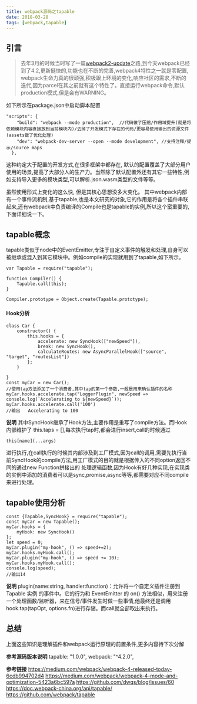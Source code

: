 ```yaml
---
title: webpack源码之tapable
date: 2018-03-28 
tags: [webpack,tapable]
---
```


## 引言
> 去年3月的时候当时写了一篇[webpack2-update](https://segmentfault.com/a/1190000008683201)之路,到今天webpack已经到了4.2,更新挺快的,功能也在不断的完善,webpack4特性之一就是零配置, webpack生命力真的很顽强,积极跟上环境的变化,响应社区的需求,不断的迭代,因为parcel在其之前就有这个特性了。直接运行webpack命令,默认production模式,但是会有WARNING。

如下所示在package.json中启动脚本配置
```
"scripts": {
    "build": "webpack --mode production",  //代码做了压缩/作用域提升(就是将依赖模块内容直接放到当前模块内)/去掉了开发模式下存在的代码/更容易使用输出的资源文件(assets做了优化处理)
    "dev": "webpack-dev-server --open --mode development", //支持注释/提示/source maps
  },
```

这种约定大于配置的开发方式,在很多框架中都存在, 默认的配置覆盖了大部分用户使用的场景,提高了大部分人的生产力。当然除了默认配置外还有其它一些特性,例如支持导入更多的模块类型,可以解析.json.wasm类型的文件等等。

虽然使用形式上变化的这么快, 但是其核心思想没多大变化。 其中webpack内部有一个事件流机制,基于tapable,也是本文研究的对象,它的作用是将各个插件串联起来,还有webpack中负责编译的Compile也是tapable的实例,所以这个蛮重要的,下面详细说一下。

## tapable概念
tapable类似于node中的EventEmitter,专注于自定义事件的触发和处理,自身可以被继承或混入到其它模块中。例如compile的实现就用到了tapable,如下所示。
```
var Tapable = require("tapable");

function Compiler() {
    Tapable.call(this);
}

Compiler.prototype = Object.create(Tapable.prototype);
```


#### Hook分析
```
class Car {
	constructor() {
		this.hooks = {
			accelerate: new SyncHook(["newSpeed"]),
			break: new SyncHook(),
			calculateRoutes: new AsyncParallelHook(["source", "target", "routesList"])
		};
	}

}
const myCar = new Car();
//使用tap方法添加了一个消费者,其中tap的第一个参数,一般是用来确认插件的名称
myCar.hooks.accelerate.tap("LoggerPlugin", newSpeed => console.log(`Accelerating to ${newSpeed}`));
myCar.hooks.accelerate.call('100')
//输出   Accelerating to 100
```
**说明** 其中SyncHook继承了Hook方法,主要作用是重写了compile方法。而Hook内部维护了	this.taps = [],每次执行tap时,都会进行insert,call的时候通过
```
this[name](...args)
```
进行执行,在call执行的时候其内部涉及到工厂模式,因为call的调用,需要先执行当前SyncHook的compile方法,用工厂模式的目的就是根据传入的不同option返回不同的通过new Function拼接出的
处理逻辑函数,因为Hook有好几种实现,在实现类的实例中添加的消费者可以是sync,promise,async等等,都需要对应不同compile来进行处理。

## tapable使用分析

```
const {Tapable,SyncHook} = require("tapable");
const myCar = new Tapable();
myCar.hooks = {
    myHook: new SyncHook()
};
let speed = 0;
myCar.plugin("my-hook", () => speed+=2);
myCar.hooks.myHook.call();
myCar.plugin("my-hook", () => speed += 10);
myCar.hooks.myHook.call();
console.log(speed);
//输出14
```
**说明**
plugin(name:string, handler:function)：允许将一个自定义插件注册到 Tapable 实例 的事件中。它的行为和 EventEmitter 的 on() 方法相似，用来注册一个处理函数/监听器，来在信号/事件发生时做一些事情,他最终还是调用hook.tap(tapOpt, options.fn)进行存储。而call就全部取出来执行。

## 总结
上面这些知识是理解插件和webpack运行原理的前置条件,更多内容待下次分解



**参考源码版本说明**
tapable: "1.0.0",
webpack: "^4.2.0",
 
**参考链接**
https://medium.com/webpack/webpack-4-released-today-6cdb994702d4
https://medium.com/webpack/webpack-4-mode-and-optimization-5423a6bc597a
https://github.com/dwqs/blog/issues/60
https://doc.webpack-china.org/api/tapable/
https://github.com/webpack/tapable
